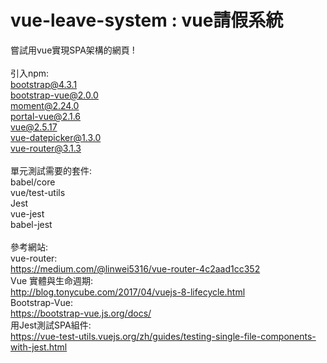 ﻿# vue-leave-system : vue請假系統
嘗試用vue實現SPA架構的網頁 !<br />
<br />
引入npm:				 <br />
bootstrap@4.3.1		 <br />
bootstrap-vue@2.0.0	 <br />
moment@2.24.0		 <br />
portal-vue@2.1.6	 <br />
vue@2.5.17			 <br />
vue-datepicker@1.3.0 <br />
vue-router@3.1.3     <br />
					 <br />
單元測試需要的套件:	 <br />
babel/core			 <br />
vue/test-utils		 <br />
Jest				 <br />
vue-jest			 <br />
babel-jest			 <br />
<br />
參考網站:													<br />
vue-router:													<br />
https://medium.com/@linwei5316/vue-router-4c2aad1cc352		<br />
Vue 實體與生命週期:											<br />
http://blog.tonycube.com/2017/04/vuejs-8-lifecycle.html		<br />
Bootstrap-Vue:												<br />
https://bootstrap-vue.js.org/docs/							<br />
用Jest測試SPA組件:											<br />
https://vue-test-utils.vuejs.org/zh/guides/testing-single-file-components-with-jest.html	<br />

